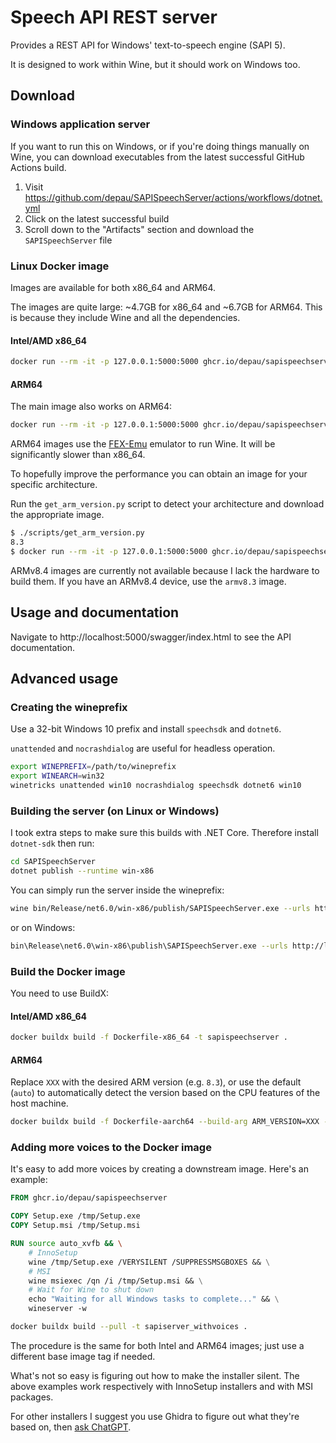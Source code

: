 # Speech API REST server

Provides a REST API for Windows' text-to-speech engine (SAPI 5).

It is designed to work within Wine, but it should work on Windows too.

## Download

### Windows application server

If you want to run this on Windows, or if you're doing things manually on Wine, you can download executables from the
latest successful GitHub Actions build.

1. Visit https://github.com/depau/SAPISpeechServer/actions/workflows/dotnet.yml
2. Click on the latest successful build
3. Scroll down to the "Artifacts" section and download the `SAPISpeechServer` file

### Linux Docker image

Images are available for both x86_64 and ARM64.

The images are quite large: ~4.7GB for x86_64 and ~6.7GB for ARM64. This is because they include Wine and all the
dependencies.

#### Intel/AMD x86_64

```bash
docker run --rm -it -p 127.0.0.1:5000:5000 ghcr.io/depau/sapispeechserver
```

#### ARM64

The main image also works on ARM64:

```bash
docker run --rm -it -p 127.0.0.1:5000:5000 ghcr.io/depau/sapispeechserver
```

ARM64 images use the [FEX-Emu](https://fex-emu.com/) emulator to run Wine. It will be significantly slower than x86_64.

To hopefully improve the performance you can obtain an image for your specific architecture.

Run the `get_arm_version.py` script to detect your architecture and download the appropriate image.

```bash
$ ./scripts/get_arm_version.py
8.3
$ docker run --rm -it -p 127.0.0.1:5000:5000 ghcr.io/depau/sapispeechserver:armv8.3
```

ARMv8.4 images are currently not available because I lack the hardware to build them. If you have an ARMv8.4 device, use
the `armv8.3` image.

## Usage and documentation

Navigate to http://localhost:5000/swagger/index.html to see the API documentation.

## Advanced usage

### Creating the wineprefix

Use a 32-bit Windows 10 prefix and install `speechsdk` and `dotnet6`.

`unattended` and `nocrashdialog` are useful for headless operation.

```bash
export WINEPREFIX=/path/to/wineprefix
export WINEARCH=win32
winetricks unattended win10 nocrashdialog speechsdk dotnet6 win10
```

### Building the server (on Linux or Windows)

I took extra steps to make sure this builds with .NET Core. Therefore install `dotnet-sdk` then run:

```bash
cd SAPISpeechServer
dotnet publish --runtime win-x86
```

You can simply run the server inside the wineprefix:

```bash
wine bin/Release/net6.0/win-x86/publish/SAPISpeechServer.exe --urls http://localhost:5000
```

or on Windows:

```bash
bin\Release\net6.0\win-x86\publish\SAPISpeechServer.exe --urls http://localhost:5000
```

### Build the Docker image

You need to use BuildX:

#### Intel/AMD x86_64

```bash
docker buildx build -f Dockerfile-x86_64 -t sapispeechserver .
```

#### ARM64

Replace `XXX` with the desired ARM version (e.g. `8.3`), or use the default (`auto`) to automatically detect the
version based on the CPU features of the host machine.

```bash
docker buildx build -f Dockerfile-aarch64 --build-arg ARM_VERSION=XXX -t sapispeechserver .
```

### Adding more voices to the Docker image

It's easy to add more voices by creating a downstream image. Here's an example:

```Dockerfile
FROM ghcr.io/depau/sapispeechserver

COPY Setup.exe /tmp/Setup.exe
COPY Setup.msi /tmp/Setup.msi

RUN source auto_xvfb && \
    # InnoSetup
    wine /tmp/Setup.exe /VERYSILENT /SUPPRESSMSGBOXES && \
    # MSI
    wine msiexec /qn /i /tmp/Setup.msi && \
    # Wait for Wine to shut down
    echo "Waiting for all Windows tasks to complete..." && \
    wineserver -w
```

```bash
docker buildx build --pull -t sapiserver_withvoices .
```

The procedure is the same for both Intel and ARM64 images; just use a different base image tag if needed.

What's not so easy is figuring out how to make the installer silent. The above examples work
respectively with InnoSetup installers and with MSI packages.

For other installers I suggest you use Ghidra to figure out what they're based on, then
[ask ChatGPT](https://chat.openai.com/share/7dbd1778-3e9d-4fbb-8520-ad23c2f9146f).

